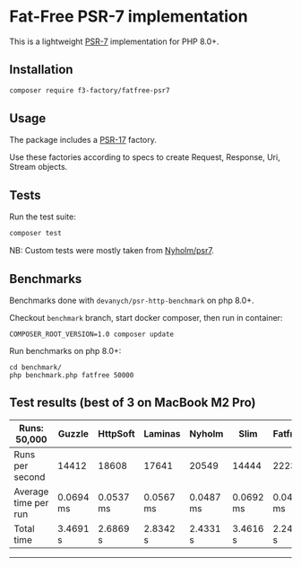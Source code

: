 # Fat-Free PSR-7 implementation

This is a lightweight [PSR-7](https://www.php-fig.org/psr/psr-7/) implementation for PHP 8.0+.

## Installation

```bash
composer require f3-factory/fatfree-psr7
```

## Usage

The package includes a [PSR-17](https://www.php-fig.org/psr/psr-17/) factory.

Use these factories according to specs to create Request, Response, Uri, Stream objects.


## Tests

Run the test suite:

```bash
composer test
```

NB: Custom tests were mostly taken from [Nyholm/psr7](https://github.com/Nyholm/psr7). 


## Benchmarks

Benchmarks done with `devanych/psr-http-benchmark` on php 8.0+.

Checkout `benchmark` branch, start docker composer, then run in container:

```
COMPOSER_ROOT_VERSION=1.0 composer update
```

Run benchmarks on php 8.0+:

```
cd benchmark/
php benchmark.php fatfree 50000
```

## Test results (best of 3 on MacBook M2 Pro)

| Runs: 50,000         | Guzzle    | HttpSoft  | Laminas   | Nyholm    | Slim      | Fatfree   |
|----------------------|-----------|-----------|-----------|-----------|-----------|-----------|
| Runs per second      | 14412     | 18608     | 17641     | 20549     | 14444     | 22233     |
| Average time per run | 0.0694 ms | 0.0537 ms | 0.0567 ms | 0.0487 ms | 0.0692 ms | 0.0450 ms |
| Total time           | 3.4691 s  | 2.6869 s  | 2.8342 s  | 2.4331 s  | 3.4616 s  | 2.2488 s  |

---
